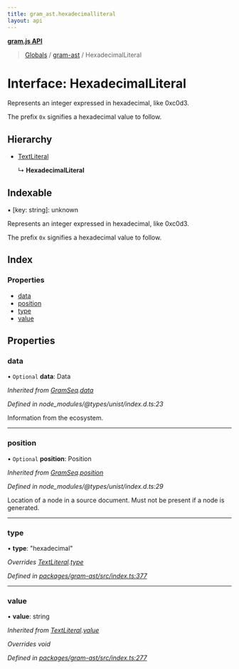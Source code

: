 ```yaml
---
title: gram_ast.hexadecimalliteral
layout: api
---
```


**[gram.js API](../README.md)**

> [Globals](../globals.md) / [gram-ast](../modules/gram_ast.md) / HexadecimalLiteral

# Interface: HexadecimalLiteral

Represents an integer expressed in hexadecimal, like 0xc0d3.

The prefix `0x` signifies a hexadecimal value to follow.

## Hierarchy

* [TextLiteral](gram_ast.textliteral.md)

  ↳ **HexadecimalLiteral**

## Indexable

▪ [key: string]: unknown

Represents an integer expressed in hexadecimal, like 0xc0d3.

The prefix `0x` signifies a hexadecimal value to follow.

## Index

### Properties

* [data](gram_ast.hexadecimalliteral.md#data)
* [position](gram_ast.hexadecimalliteral.md#position)
* [type](gram_ast.hexadecimalliteral.md#type)
* [value](gram_ast.hexadecimalliteral.md#value)

## Properties

### data

• `Optional` **data**: Data

*Inherited from [GramSeq](gram_ast.gramseq.md).[data](gram_ast.gramseq.md#data)*

*Defined in node_modules/@types/unist/index.d.ts:23*

Information from the ecosystem.

___

### position

• `Optional` **position**: Position

*Inherited from [GramSeq](gram_ast.gramseq.md).[position](gram_ast.gramseq.md#position)*

*Defined in node_modules/@types/unist/index.d.ts:29*

Location of a node in a source document.
Must not be present if a node is generated.

___

### type

•  **type**: \"hexadecimal\"

*Overrides [TextLiteral](gram_ast.textliteral.md).[type](gram_ast.textliteral.md#type)*

*Defined in [packages/gram-ast/src/index.ts:377](https://github.com/gram-data/gram-js/blob/4edc28f/packages/gram-ast/src/index.ts#L377)*

___

### value

•  **value**: string

*Inherited from [TextLiteral](gram_ast.textliteral.md).[value](gram_ast.textliteral.md#value)*

*Overrides void*

*Defined in [packages/gram-ast/src/index.ts:277](https://github.com/gram-data/gram-js/blob/4edc28f/packages/gram-ast/src/index.ts#L277)*
